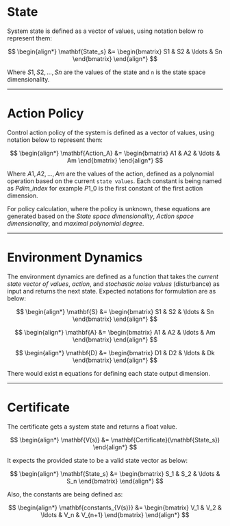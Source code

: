 # State

System state is defined as a vector of values, using notation below ro represent them:

$$
\begin{align*}
\mathbf{State_s} &= \begin{bmatrix} S1 & S2 & \ldots & Sn \end{bmatrix}
\end{align*}
$$

Where $S1, S2, \ldots, Sn$ are the values of the state and `n` is the state space dimensionality.

---

# Action Policy

Control action policy of the system is defined as a vector of values, using notation below to represent them:

$$
\begin{align*}
\mathbf{Action_A} &= \begin{bmatrix} A1 & A2 & \ldots & Am \end{bmatrix}
\end{align*}
$$

Where $A1, A2, \ldots, Am$ are the values of the action, defined as a polynomial operation based on the current `state values`.
Each constant is being named as $P{dim}\_{index}$ for example $P1\_0$ is the first constant of the first action dimension.

For policy calculation, where the policy is unknown, these equations are generated based on the 
_State space dimensionality_, _Action space dimensionality_, and _maximal polynomial degree_.

---

# Environment Dynamics

The environment dynamics are defined as a function that takes 
the _current state vector of values_,
_action_, and _stochastic noise values_ (disturbance)
as input and returns the next state. Expected notations for formulation are as below:

$$
\begin{align*}
\mathbf{S} &= \begin{bmatrix} S1 & S2 & \ldots & Sn \end{bmatrix}
\end{align*}
$$

$$
\begin{align*}
\mathbf{A} &= \begin{bmatrix} A1 & A2 & \ldots & Am \end{bmatrix}
\end{align*}
$$

$$
\begin{align*}
\mathbf{D} &= \begin{bmatrix} D1 & D2 & \ldots & Dk \end{bmatrix}
\end{align*}
$$

There would exist **n** equations for defining each state output dimension.

---

# Certificate

The certificate gets a system state and returns a float value.

$$
\begin{align*}
\mathbf{V(s)} &= \mathbf{Certificate}(\mathbf{State_s})
\end{align*}
$$

It expects the provided state to be a valid state vector as below:

$$
\begin{align*}
\mathbf{State_s} &= \begin{bmatrix} S_1 & S_2 & \ldots & S_n \end{bmatrix}
\end{align*}
$$

Also, the constants are being defined as:

$$
\begin{align*}
\mathbf{constants_{V(s)}} &= \begin{bmatrix} V_1 & V_2 & \ldots & V_n & V_{n+1} \end{bmatrix}
\end{align*}
$$

